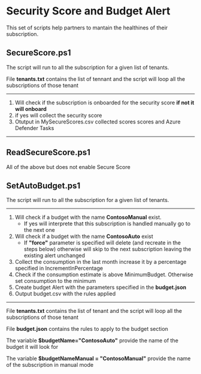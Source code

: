 # Security Score and Budget Alert

This set of scripts help partners to mantain the healthines of their subscription.

## SecureScore.ps1

The script will run to all the subscription  for a given list of tenants.

File **tenants.txt** contains the list of tennant and the script will loop all the subscriptions of those tenant
______
1. Will check if the subscription is onboarded for the security score **if not it will onboard**
2. if yes will collect the security score
3. Otutput in MySecureScores.csv collected scores scores and Azure Defender Tasks
______
## ReadSecureScore.ps1

All of the above but does not enable Secure Score

## SetAutoBudget.ps1

The script will run to all the subscription for a given list of tenants.

____
1. Will check if a budget with the name **ContosoManual** exist. 
   - If yes will interprete that this subscription is handled manually go to the next one
2. Will check if a budget with the name **ContosoAuto** exist
   - If **"force"** parameter is specified will delete (and recreate in the steps below) otherwise will skip to the next subscription leaving the existing alert unchanged
3. Collect the consumption in the last month increase it by a percentage specified in IncrementInPercentage
4. Check if the consumption estimate is above MinimumBudget. Otherwise set consumption to the minimum
5. Create budget Alert with the parameters specified in the **budget.json**
6. Output budget.csv with the rules applied
_____

File **tenants.txt** contains the list of tenant and the script will loop all the subscriptions of those tenant

File **budget.json** contains the rules to apply to the budget section

The variable **$budgetName="ContosoAuto"** provide the name of the budget it will look for

The variable **$budgetNameManual = "ContosoManual"** provide the name of the subscription in manual mode
